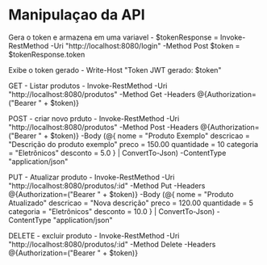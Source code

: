 # Manipulaçao da API

Gera o token e armazena em uma variavel - $tokenResponse = Invoke-RestMethod -Uri "http://localhost:8080/login" -Method Post
$token = $tokenResponse.token

Exibe o token gerado - Write-Host "Token JWT gerado: $token"

GET - Listar produtos - Invoke-RestMethod -Uri "http://localhost:8080/produtos" -Method Get -Headers @{Authorization=("Bearer " + $token)}

POST - criar novo prduto - Invoke-RestMethod -Uri "http://localhost:8080/produtos" -Method Post -Headers @{Authorization=("Bearer " + $token)} -Body (@{
    nome = "Produto Exemplo"
    descricao = "Descrição do produto exemplo"
    preco = 150.00
    quantidade = 10
    categoria = "Eletrônicos"
    desconto = 5.0
} | ConvertTo-Json) -ContentType "application/json"

PUT - Atualizar produto - Invoke-RestMethod -Uri "http://localhost:8080/produtos/:id" -Method Put -Headers @{Authorization=("Bearer " + $token)} -Body (@{
    nome = "Produto Atualizado"
    descricao = "Nova descrição"
    preco = 120.00
    quantidade = 5
    categoria = "Eletrônicos"
    desconto = 10.0
} | ConvertTo-Json) -ContentType "application/json"

DELETE - excluir produto - Invoke-RestMethod -Uri "http://localhost:8080/produtos/:id" -Method Delete -Headers @{Authorization=("Bearer " + $token)}
